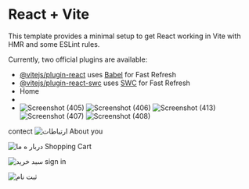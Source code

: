 # React + Vite

This template provides a minimal setup to get React working in Vite with HMR and some ESLint rules.

Currently, two official plugins are available:

- [@vitejs/plugin-react](https://github.com/vitejs/vite-plugin-react/blob/main/packages/plugin-react/README.md) uses [Babel](https://babeljs.io/) for Fast Refresh
- [@vitejs/plugin-react-swc](https://github.com/vitejs/vite-plugin-react-swc) uses [SWC](https://swc.rs/) for Fast Refresh
- Home
- 
- ![Screenshot (405)](https://github.com/user-attachments/assets/0eeaaab5-5f14-4074-926d-d931bdad195d)
![Screenshot (406)](https://github.com/user-attachments/assets/35949bf8-45c2-4b28-b9a2-1b6ea15af54e)
![Screenshot (413)](https://github.com/user-attachments/assets/7aaf9624-be9c-43ec-ab56-ce60407021e4)
![Screenshot (407)](https://github.com/user-attachments/assets/44c8261e-c619-4ea3-b4ea-21bc70891063)
![Screenshot (408)](https://github.com/user-attachments/assets/85fd4aa4-c22e-4db8-9cf9-ad2ba6993ef3)

contect
![ارتباطات](https://github.com/user-attachments/assets/70e2fdbd-3fc4-4eb6-ae39-e6d252a964ba)
About you

![دربار ه ما](https://github.com/user-attachments/assets/4ff72510-fe66-4cba-9f78-65580b291d1c)
Shopping Cart

![سبد خرید](https://github.com/user-attachments/assets/127a02e3-b9fc-4a77-8d9f-123d9ffbd284)
sign in

![ثبت نام](https://github.com/user-attachments/assets/3bf9a2d9-289d-4b59-8633-7928e4391d3e)

